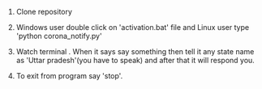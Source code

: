 1. Clone repository<br>
2. Windows user double click on 'activation.bat' file and Linux user type 'python corona_notify.py'
3. Watch terminal . When it says say something then tell it any state name as 'Uttar pradesh'(you have to speak) and after that it will respond you.

4. To exit from program say 'stop'. 
